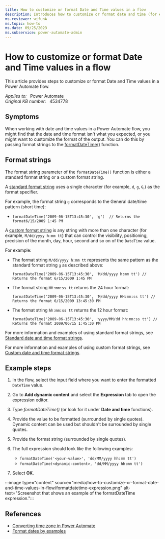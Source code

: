 ```yaml
---
title: How to customize or format Date and Time values in a flow
description: Introduces how to customize or format date and time (for example, DateTime) values in a Power Automate flow.
ms.reviewer: wifunA
ms.topic: how-to
ms.date: 09/25/2023
ms.subservice: power-automate-admin
---
```

# How to customize or format Date and Time values in a flow

This article provides steps to customize or format Date and Time values in a Power Automate flow.

_Applies to:_ &nbsp; Power Automate  
_Original KB number:_ &nbsp; 4534778

## Symptoms

When working with date and time values in a Power Automate flow, you might find that the date and time format isn't what you expected, or you might want to customize the format of the output. You can do this by passing format strings to the [formatDateTime()](/azure/logic-apps/workflow-definition-language-functions-reference#formatDateTime) function.

## Format strings

The format string parameter of the `formatDateTime()` function is either a standard format string or a custom format string.

A [standard format string](/dotnet/standard/base-types/standard-date-and-time-format-strings) uses a single character (for example, `d`, `g`, `G`,) as the format specifier.

For example, the format string `g` corresponds to the General date/time pattern (short time):

- `formatDateTime('2009-06-15T13:45:30', 'g')  // Returns the format6/15/2009 1:45 PM`

A [custom format string](/dotnet/standard/base-types/custom-date-and-time-format-strings) is any string with more than one character (for example, `M/dd/yyyy h:mm tt`) that can control the visibility, positioning, precision of the month, day, hour, second and so on of the `DateTime` value.

For example:

- The format string `M/dd/yyyy h:mm tt` represents the same pattern as the standard format string `g` as described above:

  `formatDateTime('2009-06-15T13:45:30', 'M/dd/yyyy h:mm tt') // Returns the format 6/15/2009 1:45 PM`

- The format string `HH:mm:ss tt` returns the 24 hour format:

  `formatDateTime('2009-06-15T13:45:30', 'M/dd/yyyy HH:mm:ss tt') // Returns the format 6/15/2009 13:45:30 PM`

- The format string `hh:mm:ss tt` returns the 12 hour format:

  `formatDateTime('2009-06-15T13:45:30', 'yyyy/MM/dd hh:mm:ss tt') // Returns the format 2009/06/15 1:45:30 PM`

For more information and examples of using standard format strings, see [Standard date and time format strings](/dotnet/standard/base-types/standard-date-and-time-format-strings).

For more information and examples of using custom format strings, see [Custom date and time format strings](/dotnet/standard/base-types/custom-date-and-time-format-strings).

## Example steps

1. In the flow, select the input field where you want to enter the formatted `DateTime` value.
2. Go to **Add dynamic content** and select the **Expression** tab to open the expression editor.
3. Type _formatDateTime()_ (or look for it under **Date and time** functions).
4. Provide the value to be formatted (surrounded by single quotes). Dynamic content can be used but shouldn't be surrounded by single quotes.
5. Provide the format string (surrounded by single quotes).
6. The full expression should look like the following examples:

   - `formatDateTime('<your-value>', 'dd/MM/yyyy hh:mm tt')`
   - `formatDateTime(<dynamic-content>, 'dd/MM/yyyy hh:mm tt')`

7. Select **OK**.

:::image type="content" source="media/how-to-customize-or-format-date-and-time-values-in-flow/formatdatetime-expression.png" alt-text="Screenshot that shows an example of the formatDateTime expression.":::

## References

- [Converting time zone in Power Automate](converting-time-zone-power-automate.md)
- [Format dates by examples](/power-automate/format-data-by-examples#format-dates-by-examples)
